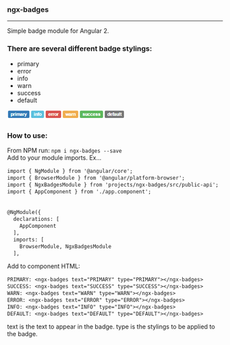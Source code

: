 ### ngx-badges
___
Simple badge module for Angular 2.
### There are several different badge stylings:
<ul>
<li>primary</li>
<li>error</li>
<li>info</li>
<li>warn</li>
<li>success</li>
<li>default</li>
</ul>

<img src='./images/sampleImage.PNG' />

### How to use:
From NPM run: `npm i ngx-badges --save`   
Add to your module imports. Ex...

```
import { NgModule } from '@angular/core';
import { BrowserModule } from '@angular/platform-browser';
import { NgxBadgesModule } from 'projects/ngx-badges/src/public-api';
import { AppComponent } from './app.component';


@NgModule({
  declarations: [
    AppComponent
  ],
  imports: [
    BrowserModule, NgxBadgesModule
  ],
```

Add to component HTML: 

```
PRIMARY: <ngx-badges text="PRIMARY" type="PRIMARY"></ngx-badges>
SUCCESS: <ngx-badges text="SUCCESS" type="SUCCESS"></ngx-badges>
WARN: <ngx-badges text="WARN" type="WARN"></ngx-badges>
ERROR: <ngx-badges text="ERROR" type="ERROR"></ngx-badges>
INFO: <ngx-badges text="INFO" type="INFO"></ngx-badges>
DEFAULT: <ngx-badges text="DEFAULT" type="DEFAULT"></ngx-badges>
``` 


text is the text to appear in the badge.
type is the stylings to be applied to the badge.

